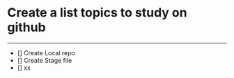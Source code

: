 # Create a list topics to study on github
----
- [] Create Local repo
- [] Create Stage file
- [] xx

